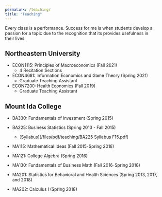```yaml
---
permalink: /teaching/
title: "Teaching"
---
```


Every class is a performance.  Success for me is when students develop a passion for a topic due to 
the recognition that its provides usefulness in their lives.

## Northeastern University
- ECON1115: Principles of Macroeconomics (Fall 2021)
    - 4 Recitation Sections
- ECON4681: Information Economics and Game Theory (Spring 2021)
    - Graduate Teaching Assistant
- ECON7200: Health Economics (Fall 2019)
    - Graduate Teaching Assistant

## Mount Ida College
- BA330: Fundamentals of Investment (Spring 2015)

- BA225: Business Statistics (Spring 2013 - Fall 2015)
    - [Syllabus](/files/pdf/teaching/BA225 Syllabus F15.pdf)
- MA115: Mathematical Ideas (Fall 2015-Spring 2018)
 
- MA121: College Algebra (Spring 2016)

- MA130: Fundamentals of Business Math (Fall 2016-Spring 2018)
 
- MA201: Statistics for Behavioral and Health Sciences (Spring 2013, 2017, and 2018)

- MA202: Calculus I (Spring 2018)




